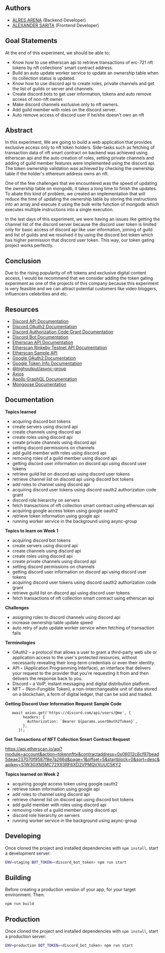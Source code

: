 ## Authors
* [ALRES ARENA](https://app.identifi.com/profile/00797e4189900e4762e3f459337dd735) (Backend Developer)
* [ALEXANDER SARITA](https://app.identifi.com/profile/00797e4189900e4762e3f459337dd735) (Frontend Developer)

## Goal Statements

At the end of this experiment, we should be able to;

- Know how to use etherscan api to retrieve transactions of erc-721 nft tokens by nft collections' smart contract address.
- Build an auto update worker service to update an ownership table when its collection status is updated.
- Know how to use discord api to create roles, private channels and get the list of guilds or server and channels.
- Create discord bots to get user information, tokens and auto remove access of non-nft owner. 
- Make discord channels exclusive only to nft owners.
- Add guild member with roles on the discord server.
- Auto remove access of discord user if he/she doesn't own an nft


## Abstract

In this experiment, We are going to build a web application that provides exclusive access only to nft token holders. Side-tasks such as fetching of transaction data of nft smart contract on backend was achieved using etherscan api and the auto creation of roles, setting private channels and adding of guild member features were implemented using the discord api. The token ownership validation was achieved by checking the ownership table if the holder's ethereum address owns an nft.

One of the few challenges that we encountered was the speed of updating the ownership table on mongodb, it takes a long time to finish the updates. To abate this kind of problem, we created an implementation that will reduce the time of updating the ownership table by storing the instructions into an array and execute it using the bulk write function of mongodb which executes multiple instructions into a single execution.

In the last days of this experiment, we were having an issues like getting the channel list of the discord server because the discord user token is limited only for basic access of discord api like user information, joining of guild and list of guilds and we resolved it by using the discord bot token which has higher permission that discord user token. This way, our token gating project works perfectly.

## Conclusion

Due to the rising popularity of nft tokens and exclusive digital content access, I would be recommend that we consider adding the token gating experiment as one of the projects of this company because this experiment is very feasible and we can attract potential customers like video bloggers, influencers celebrities and etc.  
## Resources

- [Discord API Documentation](https://discord.com/developers/docs) 
- [Discord OAuth2 Documentation](https://discord.com/developers/docs/topics/oauth2) 
- [Discord Authorization Code Grant Documentation](https://discord.com/developers/docs/topics/oauth2#authorization-code-grant) 
- [Discord Bot Documentation](https://discord.com/developers/docs/topics/oauth2#bots) 
- [Etherscan API Documentation](https://docs.etherscan.io/) 
- [Etherscan Rinkeby Testnet API Documentation](https://rinkeby.etherscan.io/apidoc) 
- [Etherscan Sample API](https://api.etherscan.io/apis) 
- [Google OAuth2 Documentation](https://developers.google.com/identity/protocols/oauth2) 
- [Google Token Info Documentation](https://developers.google.com/identity/sign-in/web/backend-auth) 
- [@highoutput/async-group](https://www.npmjs.com/package/@highoutput/async-group)
- [Axios](https://www.npmjs.com/package/axios)
- [Apollo GraphQL Documentation](https://www.apollographql.com/docs/)
- [Mongoose Documentation](https://mongoosejs.com/docs/)

## Documentation

**Topics learned**

- acquiring discord bot tokens
- create servers using discord api
- create channels using discord api
- create roles using discord api
- create private channels using discord api
- setting discord permissions on channels
- add guild member with roles using discord api
- removing roles of a guild member using discord api
- getting discord user information on discord api using discord user tokens
- retrieve guild list on discord api using discord user tokens
- retrieve channel list on discord api using discord bot tokens
- add roles to channel using discord api
- acquiring discord user tokens using discord oauth2 authorization code grant
- discord role hierarchy on servers
- fetch transactions of nft collection smart contract using etherscan api
- acquiring google access token using google oauth2
- retrieve token information using google api
- running worker service in the background using async-group


**Topics to learn on Week 1**

- acquiring discord bot tokens
- create servers using discord api
- create channels using discord api
- create roles using discord api
- create private channels using discord api
- setting discord permissions on channels
- getting discord user information on discord api using discord user tokens
- acquiring discord user tokens using discord oauth2 authorization code grant
- retrieve guild list on discord api using discord user tokens
- fetch transactions of nft collection smart contract using etherscan api


**Challenges**

- assigning roles to discord channels using discord api
- increase ownership table update speed
- auto retry of auto update worker service when fetching of transaction fails

**Terminologies**

- OAuth2 **-** a protocol that allows a user to grant a third-party web site or application access to the user's protected resources, without necessarily revealing their long-term credentials or even their identity.
- API **-** (Application Programming Interface), an interface that delivers your request to the provider that you're requesting it from and then delivers the response back to you.
- Discord **-** a VoIP, instant messaging and digital distribution platform.
- NFT **-** (Non-Fungible Token), a non-interchangeable unit of data stored on a blockchain, a form of digital ledger, that can be sold and traded.

**Getting Discord User Information Request Sample Code**

```tsx
   await axios.get('https://discord.com/api/users/@me', {
        headers: {
          Authorization: `Bearer ${params.userOAuth2Token}`,
        },
      });

```

**Get Transactions of NFT Collection Smart Contract Request**

https://api.etherscan.io/api?module=account&action=tokennfttx&contractaddress=0x06012c8cf97bead5deae237070f9587f8e7a266d&page=1&offset=5&startblock=0&sort=desc&apikey=S1W3GXNSMC72X93RF6XD2VPMQVXUUC5KY2


**Topics learned on Week 2**

- acquiring google access token using google oauth2
- retrieve token information using google api
- add roles to channel using discord api
- retrieve channel list on discord api using discord bot tokens
- add guild member with roles using discord api
- removing roles of a guild member using discord api
- discord role hierarchy on servers
- running worker service in the background using async-group


## Developing

Once cloned the project and installed dependencies with `npm install`, start a development server:
```bash
ENV=staging BOT_TOKEN=<discord_bot_token> npm run start
```

## Building

Before creating a production version of your app, for your target environment. Then:

```bash
npm run build
```

## Production

Once cloned the project and installed dependencies with `npm install`, start a production server:
```bash
ENV=production BOT_TOKEN=<discord_bot_token> npm run start
```